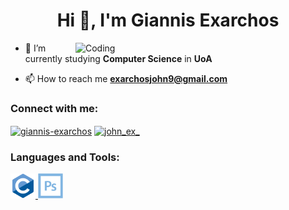 <h1 align="center">Hi 👋, I'm Giannis Exarchos</h1>
<img align="right" alt="Coding" width="400" src="https://media.tenor.com/04hOC58JMvcAAAAC/minimalist.gif">

- 🔭 I’m currently studying **Computer Science** in **UoA**

- 📫 How to reach me **exarchosjohn9@gmail.com**

<h3 align="left">Connect with me:</h3>
<p align="left">
<a href="https://linkedin.com/in/giannis-exarchos" target="blank"><img align="center" src="https://raw.githubusercontent.com/rahuldkjain/github-profile-readme-generator/master/src/images/icons/Social/linked-in-alt.svg" alt="giannis-exarchos" height="30" width="40" /></a>
<a href="https://instagram.com/john_ex_" target="blank"><img align="center" src="https://raw.githubusercontent.com/rahuldkjain/github-profile-readme-generator/master/src/images/icons/Social/instagram.svg" alt="john_ex_" height="30" width="40" /></a>
</p>

<h3 align="left">Languages and Tools:</h3>
<p align="left"> <a href="https://www.cprogramming.com/" target="_blank" rel="noreferrer"> <img src="https://raw.githubusercontent.com/devicons/devicon/master/icons/c/c-original.svg" alt="c" width="40" height="40"/> </a> <a href="https://www.photoshop.com/en" target="_blank" rel="noreferrer"> <img src="https://raw.githubusercontent.com/devicons/devicon/master/icons/photoshop/photoshop-line.svg" alt="photoshop" width="40" height="40"/> </a> </p>
